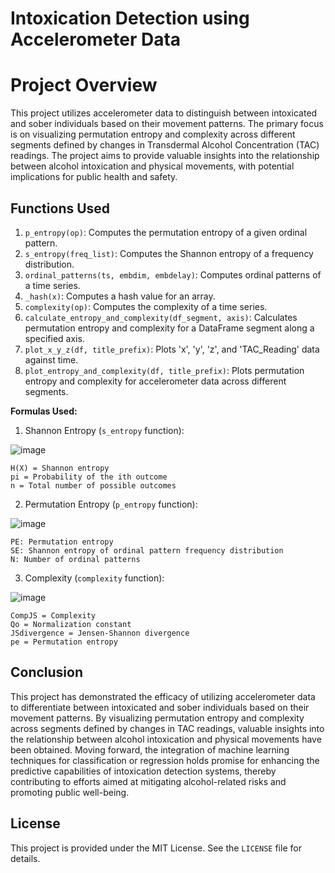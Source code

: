 # Intoxication Detection using Accelerometer Data

# Project Overview

This project utilizes accelerometer data to distinguish between intoxicated and sober individuals based on their movement patterns. The primary focus is on visualizing permutation entropy and complexity across different segments defined by changes in Transdermal Alcohol Concentration (TAC) readings. The project aims to provide valuable insights into the relationship between alcohol intoxication and physical movements, with potential implications for public health and safety.

## Functions Used

1. `p_entropy(op)`: Computes the permutation entropy of a given ordinal pattern.
2. `s_entropy(freq_list)`: Computes the Shannon entropy of a frequency distribution.
3. `ordinal_patterns(ts, embdim, embdelay)`: Computes ordinal patterns of a time series.
4. `_hash(x)`: Computes a hash value for an array.
5. `complexity(op)`: Computes the complexity of a time series.
6. `calculate_entropy_and_complexity(df_segment, axis)`: Calculates permutation entropy and complexity for a DataFrame segment along a specified axis.
7. `plot_x_y_z(df, title_prefix)`: Plots 'x', 'y', 'z', and 'TAC_Reading' data against time.
8. `plot_entropy_and_complexity(df, title_prefix)`: Plots permutation entropy and complexity for accelerometer data across different segments.

**Formulas Used:**

1) Shannon Entropy (`s_entropy` function): 

![image](https://github.com/priyanka-senthil/Detect_heavy_drinking/assets/160204163/e14a3e76-6986-46b8-bc80-bb8a1475cc27)

    H(X) = Shannon entropy
    pi = Probability of the ith outcome
    n = Total number of possible outcomes

2) Permutation Entropy (`p_entropy` function):

![image](https://github.com/priyanka-senthil/Detect_heavy_drinking/assets/160204163/18326421-09ea-4a5b-baac-34265a2328cd)


    PE: Permutation entropy
    SE: Shannon entropy of ordinal pattern frequency distribution
    N: Number of ordinal patterns


3) Complexity (`complexity` function):

![image](https://github.com/priyanka-senthil/Detect_heavy_drinking/assets/160204163/7268b26a-6230-432e-a55d-e8bc6abb2b02)

    CompJS = Complexity
    Qo = Normalization constant
    JSdivergence = Jensen-Shannon divergence
    pe = Permutation entropy

## Conclusion

This project has demonstrated the efficacy of utilizing accelerometer data to differentiate between intoxicated and sober individuals based on their movement patterns. By visualizing permutation entropy and complexity across segments defined by changes in TAC readings, valuable insights into the relationship between alcohol intoxication and physical movements have been obtained. Moving forward, the integration of machine learning techniques for classification or regression holds promise for enhancing the predictive capabilities of intoxication detection systems, thereby contributing to efforts aimed at mitigating alcohol-related risks and promoting public well-being.

## License

This project is provided under the MIT License. See the `LICENSE` file for details.

